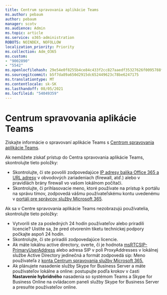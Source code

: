 ```yaml
---
title: Centrum spravovania aplikácie Teams
ms.author: pebaum
author: pebaum
manager: scotv
ms.audience: Admin
ms.topic: article
ms.service: o365-administration
ROBOTS: NOINDEX, NOFOLLOW
localization_priority: Priority
ms.collection: Adm_O365
ms.custom:
- "9002890"
- "5542"
ms.openlocfilehash: 29e54e0f8255b4ce84c433f2cc827aaedf35327626f0095788faef802763bc53
ms.sourcegitcommit: b5f7da89a650d2915dc652449623c78be6247175
ms.translationtype: MT
ms.contentlocale: sk-SK
ms.lasthandoff: 08/05/2021
ms.locfileid: "54049359"
---
```

# <a name="teams-admin-center"></a>Centrum spravovania aplikácie Teams

Získajte informácie o spravovaní aplikácie Teams s [Centrom spravovania aplikácie Teams](https://docs.microsoft.com/microsoftteams/manage-teams-skypeforbusiness-admin-center).

Ak nemôžete získať prístup do Centra spravovania aplikácie Teams, skontrolujte tieto položky:

- Skontrolujte, či ste povolili zodpovedajúce [IP adresy balíka Office 365 a URL adresy](https://docs.microsoft.com/Office365/Enterprise/office-365-ip-web-service) v obvodových zariadeniach (firewall, atď.) alebo v pravidlách brány firewall vo vašom lokálnom počítači.
- Skontrolujte, či prihlasovacie meno, ktoré používate na prístup k portálu na správu tímov, zodpovedá vášmu používateľskému kontu uvedenému v [portáli pre správcov služby Microsoft 365](https://admin.microsoft.com/Adminportal/Home?source=applauncher#/users).

Ak sa v Centre spravovania aplikácie Teams nezobrazujú používatelia, skontrolujte tieto položky:

- Vytvorili ste za posledných 24 hodín používateľov alebo priradili licencie? Uistite sa, že pred otvorením tiketu technickej podpory počkajte aspoň 24 hodín.
- Skontrolujte, či ste priradili zodpovedajúce licencie.
- Ak máte lokálnu active directory, overte, či je hodnota [msRTCSIP-PrimaryUserAddress](https://docs.microsoft.com/skypeforbusiness/troubleshoot/online-configuration/msrtcsip-primaryuseraddress-proxyaddaddress) alebo adresa SIP v poli ProxyAddresses v lokálnej službe Active Directory jedinečná a formát zodpovedá sip: Meno používateľa z [konta Centrum spravovania služby Microsoft 365.](https://admin.microsoft.com/Adminportal/Home?source=applauncher#/users)
- Ak plánujete nasadenie služby Skype for Business Server a máte používateľov lokálne a online: postupujte podľa krokov v časti **Nastavenie hybridného** nasadenia so systémom Teams a Skype for Business Online na ovládacom paneli služby Skype for Business Server a presuňte používateľov online.
